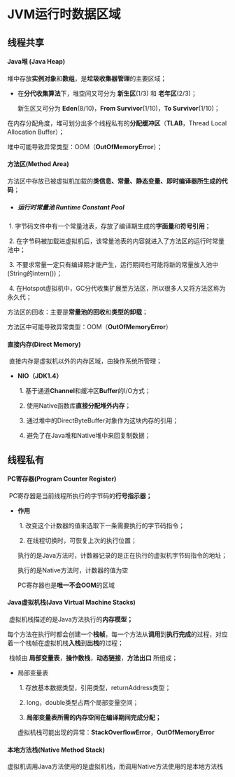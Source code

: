 # JVM运行时数据区域

## 线程共享

#### Java堆 (Java Heap)

  堆中存放**实例对象**和**数组**，是**垃圾收集器管理**的主要区域；

  - 在**分代收集算法**下，堆空间又可分为 **新生区**(1/3) 和 **老年区**(2/3)；

      新生区又可分为 **Eden**(8/10)，**From Survivor**(1/10)，**To Survivor**(1/10)；

  在内存分配角度，堆可划分出多个线程私有的**分配缓冲区**（**TLAB**，Thread Local Allocation Buffer）；

  堆中可能导致异常类型：OOM（**OutOfMemoryError**）；

#### 方法区(Method Area)

​	方法区中存放已被虚拟机加载的**类信息、常量、静态变量、即时编译器所生成的代码**；

- ##### **运行时常量池 Runtime Constant Pool**

​		1. 字节码文件中有一个常量池表，存放了编译期生成的**字面量**和**符号引用**；

​		2.  在字节码被加载进虚拟机后，该常量池表的内容就进入了方法区的运行时常量池中；

​		3. 不要求常量一定只有编译期才能产生，运行期间也可能将新的常量放入池中(String的intern())；

​		4. 在Hotspot虚拟机中，GC分代收集扩展至方法区，所以很多人又将方法区称为永久代；

​	方法区的回收：主要是**常量池的回收**和**类型的卸载**；

​	方法区中可能导致异常类型：OOM（**OutOfMemoryError**）

#### 直接内存(Direct Memory)

​	直接内存是虚拟机以外的内存区域，由操作系统所管理；

- **NIO（JDK1.4）**

  ​	1. 基于通道**Channel**和缓冲区**Buffer**的I/O方式；

  ​	2. 使用Native函数库**直接分配堆外内存**；

  ​	3. 通过堆中的DirectByteBuffer对象作为这块内存的引用；

  ​	4. 避免了在Java堆和Native堆中来回复制数据；

  

## 线程私有

#### PC寄存器(Program Counter Register)

​	PC寄存器是当前线程所执行的字节码的**行号指示器；**

- **作用**

  ​	1. 改变这个计数器的值来选取下一条需要执行的字节码指令；

  ​	2. 在线程切换时，可恢复上次的执行位置；

  执行的是Java方法时，计数器记录的是正在执行的虚拟机字节码指令的地址；

  执行的是Native方法时，计数器的值为空

  PC寄存器也是**唯一不会OOM**的区域

#### Java虚拟机栈(Java Virtual Machine Stacks)

​	虚拟机栈描述的是Java方法执行的**内存模型；**

​	每个方法在执行时都会创建一个**栈帧**，每一个方法从**调用**到**执行完成**的过程，对应着一个栈帧在虚拟机栈**入栈**到**出栈**的过程；

​	栈帧由 **局部变量表**，**操作数栈**，**动态链接**，**方法出口** 所组成；

- 局部变量表

  ​	1. 存放基本数据类型，引用类型，returnAddress类型；

  ​	2. long，double类型占两个局部变量空间；

  ​	3. **局部变量表所需的内存空间在编译期间完成分配；**

  虚拟机栈可能出现的异常：**StackOverflowError**，**OutOfMemoryError**

#### 本地方法栈(Native Method Stack)

​	虚拟机调用Java方法使用的是虚拟机栈，而调用Native方法使用的是本地方法栈
